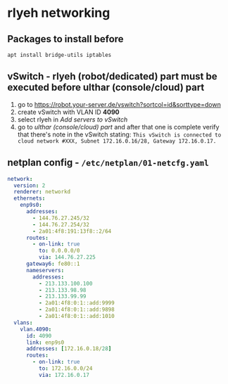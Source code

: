 # rlyeh networking

## Packages to install before
```
apt install bridge-utils iptables
```

## vSwitch - rlyeh (robot/dedicated) part must be executed before ulthar (console/cloud) part

1. go to https://robot.your-server.de/vswitch?sortcol=id&sorttype=down
2. create vSwitch with VLAN ID **4090**
3. select rlyeh in *Add servers to vSwitch*
4. go to *ulthar (console/cloud) part* and after that one is complete verify that there's note in the vSwitch stating:
   `This vSwitch is connected to cloud network #XXX, Subnet 172.16.0.16/28, Gateway 172.16.0.17.`


## netplan config - `/etc/netplan/01-netcfg.yaml`

```yaml
network:
  version: 2
  renderer: networkd
  ethernets:
    enp9s0:
      addresses:
        - 144.76.27.245/32
        - 144.76.27.254/32
        - 2a01:4f8:191:13f8::2/64
      routes:
        - on-link: true
          to: 0.0.0.0/0
          via: 144.76.27.225
      gateway6: fe80::1
      nameservers:
        addresses:
          - 213.133.100.100
          - 213.133.98.98
          - 213.133.99.99
          - 2a01:4f8:0:1::add:9999
          - 2a01:4f8:0:1::add:9898
          - 2a01:4f8:0:1::add:1010
  vlans:
    vlan.4090:
      id: 4090
      link: enp9s0
      addresses: [172.16.0.18/28]
      routes:
        - on-link: true
          to: 172.16.0.0/24
          via: 172.16.0.17
```
